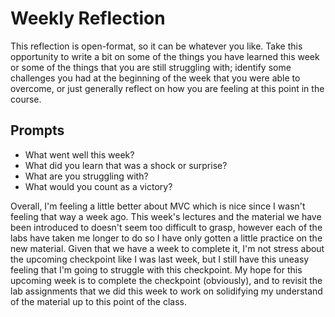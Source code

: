 # Weekly Reflection
This reflection is open-format, so it can be whatever you like. Take this opportunity to write a bit on some of the things you have learned this week or some of the things that you are still struggling with; identify some challenges you had at the beginning of the week that you were able to overcome, or just generally reflect on how you are feeling at this point in the course.

## Prompts
- What went well this week?
- What did you learn that was a shock or surprise?
- What are you struggling with?
- What would you count as a victory?


Overall, I'm feeling a little better about MVC which is nice since I wasn't feeling that way a week ago. This week's lectures and the material we have been introduced to doesn't seem too difficult to grasp, however each of the labs have taken me longer to do so I have only gotten a little practice on the new material. Given that we have a week to complete it, I'm not stress about the upcoming checkpoint like I was last week, but I still have this uneasy feeling that I'm going to struggle with this checkpoint. My hope for this upcoming week is to complete the checkpoint (obviously), and to revisit the lab assignments that we did this week to work on solidifying my understand of the material up to this point of the class. 